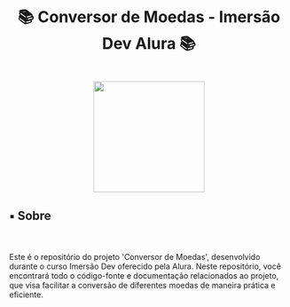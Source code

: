 <h1 align="center">📚 Conversor de Moedas - Imersão Dev Alura 📚</h1>

###

<br clear="both">

<div align="center">
  <img height="200" src="https://yt3.googleusercontent.com/W7GokEE6ydjZFa_Tpz6yvSsDlVPTe7d4yTsJqKXy1Gbhu1BGXCfKJ_I-_TzOq37m8R9S97kQ=s900-c-k-c0x00ffffff-no-rj"/>
</div>

###

<h2 align="left">▪️ Sobre</h2>

###

<br clear="both">

<p align="left">Este é o repositório do projeto 'Conversor de Moedas', desenvolvido durante o curso Imersão Dev oferecido pela Alura. Neste repositório, você encontrará todo o código-fonte e documentação relacionados ao projeto, que visa facilitar a conversão de diferentes moedas de maneira prática e eficiente.</p>

###
